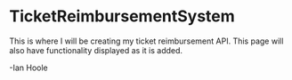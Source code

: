 # TicketReimbursementSystem
This is where I will be creating my ticket reimbursement API.
This page will also have functionality displayed as it is added.

-Ian Hoole